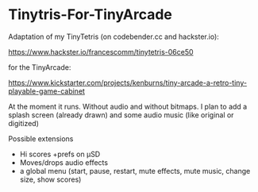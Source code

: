 # Tinytris-For-TinyArcade

Adaptation of my TinyTetris (on codebender.cc and hackster.io):

https://www.hackster.io/francescomm/tinytetris-06ce50


for the TinyArcade:
 
https://www.kickstarter.com/projects/kenburns/tiny-arcade-a-retro-tiny-playable-game-cabinet


At the moment it runs. Without audio and without bitmaps.
I plan to add a splash screen (already drawn) and some audio music (like original or digitized)

Possible extensions

- Hi scores +prefs on µSD
- Moves/drops audio effects
- a global menu (start, pause, restart, mute effects, mute music, change size, show scores)
